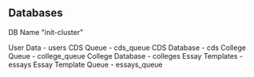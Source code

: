 

## Databases

DB Name "init-cluster"

User Data - users
CDS Queue - cds_queue
CDS Database - cds
College Queue - college_queue
College Database - colleges
Essay Templates - essays
Essay Template Queue - essays_queue